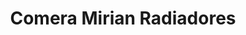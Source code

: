 ---
title: "Comera Mirian Radiadores"
url: /los-alcarrizos/comera-mirian-radiadores/
shop: Autoteile
---